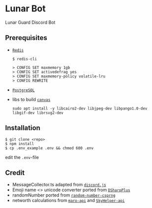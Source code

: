 # Lunar Bot

Lunar Guard Discord Bot

## Prerequisites

- [`Redis`]

  ```sh-session
  $ redis-cli

  > CONFIG SET maxmemory 1gb
  > CONFIG SET activedefrag yes
  > CONFIG SET maxmemory-policy volatile-lru
  > CONFIG REWRITE
  ```

- [`PostgreSQL`]

- libs to build [`canvas`]

  `sudo apt install -y libcairo2-dev libjpeg-dev libpango1.0-dev libgif-dev librsvg2-dev`

## Installation

```sh-session
$ git clone <repo>
$ npm install
$ cp .env_example .env && chmod 600 .env
```

edit the `.env`-file

## Credit

- MessageCollector.ts adapted from [`discord.js`]
- Emoji name <> unicode converter ported from [`DSharpPlus`]
- randomNumber ported from [`random-number-csprng`]
- networth calculations from [`maro-api`] and [`SkyHelper-api`]

<!----------------- LINKS --------------->

[`postgresql`]: https://www.postgresql.org/download/
[`redis`]: https://redis.io
[`canvas`]: https://www.npmjs.com/package/canvas
[`discord.js`]: https://discord.js.org/
[`dsharpplus`]: https://github.com/DSharpPlus/DSharpPlus
[`random-number-csprng`]: https://github.com/joepie91/node-random-number-csprng
[`maro-api`]: https://github.com/zt3h/MaroAPI
[`skyhelper-api`]: https://github.com/Altpapier/SkyHelperAPI
